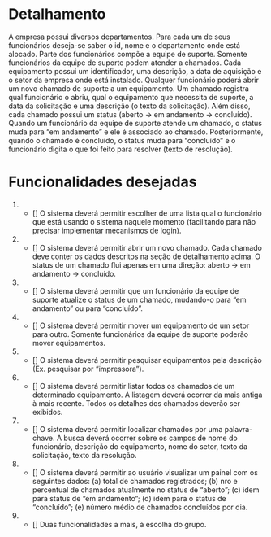 # Detalhamento

A empresa possui diversos departamentos. Para cada um de seus funcionários deseja-se saber o id,
nome e o departamento onde está alocado. Parte dos funcionários compõe a equipe de suporte.
Somente funcionários da equipe de suporte podem atender a chamados. Cada equipamento possui um
identificador, uma descrição, a data de aquisição e o setor da empresa onde está instalado. Qualquer
funcionário poderá abrir um novo chamado de suporte a um equipamento. Um chamado registra qual
funcionário o abriu, qual o equipamento que necessita de suporte, a data da solicitação e uma descrição
(o texto da solicitação). Além disso, cada chamado possui um status (aberto -> em andamento ->
concluído). Quando um funcionário da equipe de suporte atende um chamado, o status muda para “em
andamento” e ele é associado ao chamado. Posteriormente, quando o chamado é concluído, o status
muda para “concluído” e o funcionário digita o que foi feito para resolver (texto de resolução).


# Funcionalidades desejadas

1) - [] O sistema deverá permitir escolher de uma lista qual o funcionário que está usando o sistema
naquele momento (facilitando para não precisar implementar mecanismos de login).

2) - [] O sistema deverá permitir abrir um novo chamado. Cada chamado deve conter os dados descritos
na seção de detalhamento acima. O status de um chamado flui apenas em uma direção: aberto ->
em andamento -> concluído.

3) - [] O sistema deverá permitir que um funcionário da equipe de suporte atualize o status de um
chamado, mudando-o para “em andamento” ou para “concluído”.

4) - [] O sistema deverá permitir mover um equipamento de um setor para outro. Somente funcionários da
equipe de suporte poderão mover equipamentos.

5) - [] O sistema deverá permitir pesquisar equipamentos pela descrição (Ex. pesquisar por “impressora”).

6) - [] O sistema deverá permitir listar todos os chamados de um determinado equipamento. A listagem
deverá ocorrer da mais antiga à mais recente. Todos os detalhes dos chamados deverão ser exibidos.
7) - [] O sistema deverá permitir localizar chamados por uma palavra-chave. A busca deverá ocorrer sobre
os campos de nome do funcionário, descrição do equipamento, nome do setor, texto da solicitação,
texto da resolução.
8) - [] O sistema deverá permitir ao usuário visualizar um painel com os seguintes dados: (a) total de
chamados registrados; (b) nro e percentual de chamados atualmente no status de “aberto”; (c) idem
para status de “em andamento”; (d) idem para o status de “concluído”; (e) número médio de
chamados concluídos por dia.
9) - [] Duas funcionalidades a mais, à escolha do grupo.
